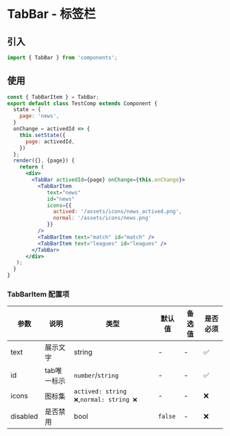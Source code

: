 # TabBar - 标签栏

## 引入
```jsx
import { TabBar } from 'components';
```
## 使用

```jsx
const { TabBarItem } = TabBar;
export default class TestComp extends Component {
  state = {
    page: 'news',
  }
  onChange = activedId => {
    this.setState({
      page: activedId,
    })
  };
  render({}, {page}) {
    return (
      <div>
        <TabBar activedId={page} onChange={this.onChange}>
          <TabBarItem
             text="news"
             id="news"
             icons={{
               actived: '/assets/icons/news_actived.png',
               normal: '/assets/icons/news.png'
             }}
          />
          <TabBarItem text="match" id="match" />
          <TabBarItem text="leagues" id="leagues" />
        </TabBar>
      </div>
   );
  }
}
```

### TabBarItem 配置项
| 参数 | 说明 | 类型 | 默认值 |备选值 | 是否必须 |
| --- | --- | --- | --- | --- | --- |
| text | 展示文字 | string | - | - | ✅  |
| id | tab唯一标示 | `number`/`string` | - | - | ✅  |
| icons | 图标集 | `actived: string ❌`,`normal: string ❌` | - | - | ❌ |
| disabled | 是否禁用 | bool | `false` | - | ❌ |
